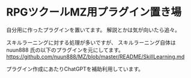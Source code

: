 # RPGツクールMZ用プラグイン置き場

自分用に作ったプラグインを置いてます。
解説とかは気が向いたら追々。

スキルラーニングに対する処理が多いですが、
スキルラーニング自体は nuun888 氏の以下のプラグインを元にしてます。
https://github.com/nuun888/MZ/blob/master/README/SkillLearning.md

プラグイン作成にあたりChatGPTを補助利用しています。
